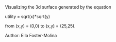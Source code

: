 Visualizing the 3d  surface generated by the equation 

utility = sqrt(x)*sqrt(y)

from (x,y) = (0,0) to (x,y) = (25,25). 

Author: Ella Foster-Molina

